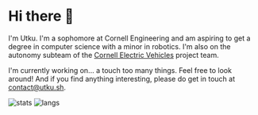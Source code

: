 # Hi there 👋

I'm Utku. I'm a sophomore at Cornell Engineering and am aspiring to get a degree in computer science with a minor in robotics. I'm also on the autonomy subteam of the [Cornell Electric Vehicles](https://www.cornellelectricvehicles.org/) project team.

I'm currently working on... a touch too many things. Feel free to look around! And if you find anything interesting, please do get in touch at [contact@utku.sh](mailto:contact@utku.sh).

![stats](https://github-readme-stats.vercel.app/api?username=Yey007&show_icons=true&count_private=true&theme=transparent&hide_rank=true)
![langs](https://github-readme-stats.vercel.app/api/top-langs/?username=Yey007&layout=compact&theme=transparent&hide=jupyter%20notebook&langs_count=8)
